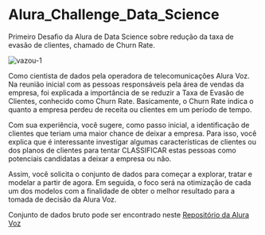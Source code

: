 # Alura_Challenge_Data_Science
Primeiro Desafio da Alura de Data Science sobre redução da taxa de evasão de clientes, chamado de Churn Rate.

![vazou-1](https://user-images.githubusercontent.com/64665603/168161912-28a0da0b-6a4e-4075-b06a-ecfc4ab50f31.png)

Como cientista de dados pela operadora de telecomunicações Alura Voz. Na reunião inicial com as pessoas responsáveis pela área de vendas da empresa, foi explicada a importância de se reduzir a Taxa de Evasão de Clientes, conhecido como Churn Rate. Basicamente, o Churn Rate indica o quanto a empresa perdeu de receita ou clientes em um período de tempo.

Com sua experiência, você sugere, como passo inicial, a identificação de clientes que teriam uma maior chance de deixar a empresa. Para isso, você explica que é interessante investigar algumas características de clientes ou dos planos de clientes para tentar CLASSIFICAR estas pessoas como potenciais candidatas a deixar a empresa ou não.

Assim, você solicita o conjunto de dados para começar a explorar, tratar e modelar a partir de agora. Em seguida, o foco será na otimização de cada um dos modelos com a finalidade de obter o melhor resultado para a tomada de decisão da Alura Voz.

Conjunto de dados bruto pode ser encontrado neste [Repositório da Alura Voz](https://github.com/sthemonica/alura-voz)
